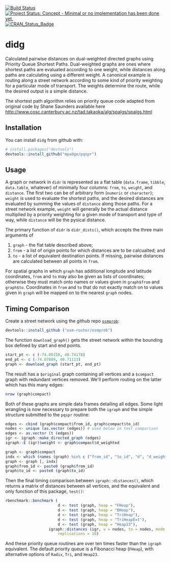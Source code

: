 <!-- README.md is generated from README.Rmd. Please edit that file -->
[![Build Status](https://travis-ci.org/mpadge/pqspr.svg)](https://travis-ci.org/mpadge/pqspr) [![Project Status: Concept - Minimal or no implementation has been done yet.](http://www.repostatus.org/badges/0.1.0/concept.svg)](http://www.repostatus.org/#concept) [![CRAN\_Status\_Badge](http://www.r-pkg.org/badges/version/pqspr)](http://cran.r-project.org/web/packages/pqspr)

didg
====

Calculated pairwise distances on dual-weighted directed graphs using Priority Queue Shortest Paths. Dual-weighted graphs are ones where shortest paths are evaluated according to one weight, while distances along paths are calculating using a different weight. A canonical example is routing along a street network according to some kind of priority weighting for a particular mode of transport. The weights determine the route, while the desired output is a simple distance.

The shortest path algorithm relies on priority queue code adapted from original code by Shane Saunders available here <http://www.cosc.canterbury.ac.nz/tad.takaoka/alg/spalgs/spalgs.html>

Installation
------------

You can install `didg` from github with:

``` r
# install.packages("devtools")
devtools::install_github("mpadge/pqspr")
```

Usage
-----

A graph or network in `didr` is represented as a flat table (`data.frame`, `tibble`, `data.table`, whatever) of minimally four columns: `from`, `to`, `weight`, and `distance`. The first two can be of arbitrary form (`numeric` or `character`); `weight` is used to evaluate the shortest paths, and the desired distances are evaluated by summing the values of `distance` along those paths. For a street network example, `weight` will generally be the actual distance multiplied by a priority weighting for a given mode of transport and type of way, while `distance` will be the pysical distance.

The primary function of `didr` is `didr_dists()`, which accepts the three main arguments of

1.  `graph` - the flat table described above;
2.  `from` - a list of origin points for which distances are to be calcualted; and
3.  `to` - a list of equivalent destination points. If missing, pairwise distances are calculated between all points in `from`.

For spatial graphs in which `graph` has additional longitude and latitude coordinates, `from` and `to` may also be given as lists of coordinates; otherwise they must match onto names or values given in `graph$from` and `graph$to`. Coordinates in `from` and `to` that do not exactly match on to values given in `graph` will be mapped on to the nearest `graph` nodes.

Timing Comparison
-----------------

Create a street network using the github repo [`osmprob`](https://github.com/osm-router/osmprob):

``` r
devtools::install_github ("osm-router/osmprob")
```

The function `download_graph()` gets the street network within the bounding box defined by start and end points.

``` r
start_pt <- c (-74.00150, 40.74178)
end_pt <- c (-74.07889, 40.71113)
graph <- download_graph (start_pt, end_pt)
```

The result has a `$original` graph containing all vertices and a `$compact` graph with redundant vertices removed. We'll perform routing on the latter which has this many edges:

``` r
nrow (graph$compact)
```

Both of these graphs are simple data frames detailing all edges. Some light wrangling is now necessary to prepare both the `igraph` and the simple structure submitted to the `pqspr` routine:

``` r
edges <- cbind (graph$compact$from_id, graph$compact$to_id)
nodes <- unique (as.vector (edges)) # used below in test comparison
edges <- as.vector (t (edges))
igr <- igraph::make_directed_graph (edges)
igraph::E (igr)$weight <- graph$compact$d_weighted

graph <- graph$compact
indx <- which (names (graph) %in% c ("from_id", "to_id", "d", "d_weighted"))
graph <- graph [, indx]
graph$from_id <- paste0 (graph$from_id)
graph$to_id <- paste0 (graph$to_id)
```

Then the final timing comparison between `igraph::distances()`, which returns a matrix of distances between all vertices, and the equivalent and only function of this package, `test()`:

``` r
rbenchmark::benchmark (
                       d <- test (graph, heap = "FHeap"),
                       d <- test (graph, heap = "BHeap"),
                       d <- test (graph, heap = "TriHeap"),
                       d <- test (graph, heap = "TriHeapExt"),
                       d <- test (graph, heap = "Heap23"),
                   igraph::distances (igr, v = nodes, to = nodes, mode = "out"),
                       replications = 10)
```

And these priority queue routines are over ten times faster than the `igraph` equivalent. The default priority queue is a Fibonacci heap (`FHeap`), with alternative options of `Radix`, `Tri`, and `Heap23`.

